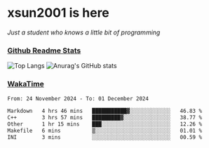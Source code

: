 # xsun2001 is here

*Just a student who knows a little bit of programming*

### [Github Readme Stats](https://github.com/anuraghazra/github-readme-stats)

![Top Langs](https://github-readme-stats.vercel.app/api/top-langs/?username=xsun2001&layout=compact&theme=radical) ![Anurag's GitHub stats](https://github-readme-stats.vercel.app/api?username=xsun2001&show_icons=true&theme=radical)

### [WakaTime](https://wakatime.com)

<!--START_SECTION:waka-->

```txt
From: 24 November 2024 - To: 01 December 2024

Markdown   4 hrs 46 mins   ███████████▓░░░░░░░░░░░░░   46.83 %
C++        3 hrs 57 mins   █████████▓░░░░░░░░░░░░░░░   38.77 %
Other      1 hr 15 mins    ███░░░░░░░░░░░░░░░░░░░░░░   12.26 %
Makefile   6 mins          ▒░░░░░░░░░░░░░░░░░░░░░░░░   01.01 %
INI        3 mins          ░░░░░░░░░░░░░░░░░░░░░░░░░   00.59 %
```

<!--END_SECTION:waka-->
